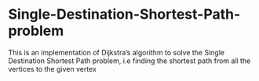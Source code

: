 # Single-Destination-Shortest-Path-problem
This is an implementation of Dijkstra’s algorithm to solve the Single Destination Shortest Path problem, i.e finding the shortest path from all the vertices to the given vertex
